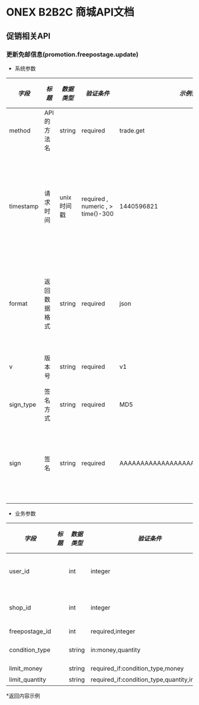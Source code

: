 # ONEX B2B2C 商城API文档

## 促销相关API

### 更新免邮信息(promotion.freepostage.update)

* 系统参数

| *字段* | *标题* | *数据类型* | *验证条件* | *示例值* | *默认值* | *详细说明* |
| ------------- | ------------- | ------------- | ------------- | ------------- | ------------- | ------------- |
| method | API的方法名 | string | required | trade.get | null | 标识请求的是哪个API |
| timestamp | 请求时间 | unix时间戳 | required , numeric , > time()-300 | 1440596821 | null | 标识API请求的发起时间，如果超时300秒则拒绝请求 |
| format | 返回数据格式 | string | required | json | json | 返回数据是json格式的，目前只支持json |
| v | 版本号 | string | required | v1 | null | 标识该接口的版本 |
| sign_type | 签名方式 | string | required | MD5 | null | 标识签名算法 |
| sign | 签名 | string | required | AAAAAAAAAAAAAAAAAAAAAAAAAAAAAAAAA | null | 数据签名，32位长度16进制数字 |


* 业务参数

| *字段* | *标题* | *数据类型* | *验证条件* | *示例值* | *默认值* | *详细说明* |
| ------------- | ------------- | ------------- | ------------- | ------------- | ------------- | ------------- |
| user_id |  | int | integer |  |  | 会员ID,user_id和shop_id必填一个 |
| shop_id |  | int | integer |  |  | 店铺ID,user_id和shop_id必填一个 |
| freepostage_id |  | int | required,integer |  |  | 免邮id |
| condition_type |  | string | in:money,quantity | money或者quantity |  | 免邮规则类型 |
| limit_money |  | string | required_if:condition_type,money |  |  | 按金额 |
| limit_quantity |  | string | required_if:condition_type,quantity,integer |  |  | 按数量 |


*返回内容示例

```



```


